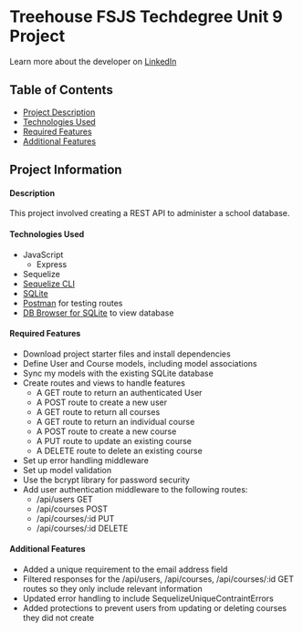 # Treehouse FSJS Techdegree Unit 9 Project

Learn more about the developer on [LinkedIn](https://www.linkedin.com/in/desiree-morimoto-9470481b0/)

## Table of Contents
- [Project Description](#overview)
- [Technologies Used](#technologiesused)
- [Required Features](#requiredfeatures)
- [Additional Features](#extrafeatures)

## Project Information

#### <a name="overview"></a>Description
This project involved creating a REST API to administer a school database.

#### <a name="technologiesused"></a>Technologies Used
- JavaScript
  - Express
- Sequelize
- [Sequelize CLI](https://www.npmjs.com/package/sequelize-cli#installation)
- [SQLite](https://www.sqlite.org/index.html)
- [Postman](https://www.postman.com/) for testing routes
- [DB Browser for SQLite](https://sqlitebrowser.org/) to view database

#### <a name="requiredfeatures"></a>Required Features
- Download project starter files and install dependencies
- Define User and Course models, including model associations
- Sync my models with the existing SQLite database 
- Create routes and views to handle features
  - A GET route to return an authenticated User
  - A POST route to create a new user
  - A GET route to return all courses
  - A GET route to return an individual course
  - A POST route to create a new course
  - A PUT route to update an existing course
  - A DELETE route to delete an existing course
- Set up error handling middleware
- Set up model validation
- Use the bcrypt library for password security
- Add user authentication middleware to the following routes:
  - /api/users GET
  - /api/courses POST
  - /api/courses/:id PUT
  - /api/courses/:id DELETE

#### <a name="extrafeatures"></a>Additional Features
- Added a unique requirement to the email address field
- Filtered responses for the /api/users, /api/courses, /api/courses/:id GET routes so they only include relevant information
- Updated error handling to include SequelizeUniqueContraintErrors
- Added protections to prevent users from updating or deleting courses they did not create
